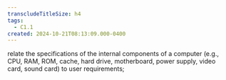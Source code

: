 ```yaml
---
transcludeTitleSize: h4
tags:
  - C1.1
created: 2024-10-21T08:13:09.000-0400
---
```

relate the specifications of the internal components of a computer (e.g., CPU, RAM, ROM, cache, hard drive, motherboard, power supply, video card, sound card) to user requirements;